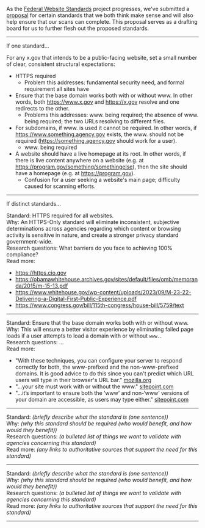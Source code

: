 
As the [Federal Website Standards](https://standards.digital.gov) project progresses, we've submitted a [proposal](https://github.com/GSA-TTS/federal-website-standards/discussions/310
) for certain standards that we both think make sense and will also help ensure that our scans can complete.  This proposal serves as a drafting board for us to further flesh out the proposed standards.  

----------------------------------

If one standard...

For any x.gov that intends to be a public-facing website, set a small number of clear, consistent structural expectations:

- HTTPS required
  - Problem this addresses: fundamental security need, and formal requirement all sites have
- Ensure that the base domain works both with or without www. In other words, both https://www.x.gov and https://x.gov resolve and one redirects to the other.
  - Problems this addresses: www. being required; the absence of www. being required; the two URLs resolving to different files.
- For subdomains, if www. is used it cannot be required. In other words, if https://www.something.agency.gov exists, the www. should not be required (https://something.agency.gov should work for a user).
  - www. being required
- A website should have a live homepage at its root. In other words, if there is live content anywhere on a website (e.g. at https://program.gov/something/somethingelse), then the site should have a homepage (e.g. at https://program.gov).
  - Confusion for a user seeking a website's main page; difficulty caused for scanning efforts.

----------------------------------


If distinct standards...


Standard: HTTPS required for all websites.    
Why: An HTTPS-Only standard will eliminate inconsistent, subjective determinations across agencies regarding which content or browsing activity is sensitive in nature, and create a stronger privacy standard government-wide.     
Research questions: What barriers do you face to achieving 100% compliance?    
Read more:     
- https://https.cio.gov    
- https://obamawhitehouse.archives.gov/sites/default/files/omb/memoranda/2015/m-15-13.pdf    
- https://www.whitehouse.gov/wp-content/uploads/2023/09/M-23-22-Delivering-a-Digital-First-Public-Experience.pdf    
- https://www.congress.gov/bill/115th-congress/house-bill/5759/text    

----------------------------------


Standard: Ensure that the base domain works both with or without www.    
Why: This will ensure a better visitor experience by eliminating failed page loads if a user attempts to load a domain with or without `www.`.      
Research questions:  ...    
Read more:    
- "With these techniques, you can configure your server to respond correctly for both, the www-prefixed and the non-www-prefixed domains. It is good advice to do this since you can't predict which URL users will type in their browser's URL bar."  [mozilla.org](https://developer.mozilla.org/en-US/docs/Web/URI/Guides/Choosing_between_www_and_non-www_URLs)    
- "...your site must work with or without the www." [sitepoint.com](https://www.sitepoint.com/domain-www-or-no-www/)    
- "...it’s important to ensure both the ‘www’ and non-‘www’ versions of your domain are accessible, as users may type either." [sitepoint.com](https://www.sitepoint.com/domain-name-www-or-not/)

----------------------------------



Standard: _(briefly describe what the standard is (one sentence))_    
Why: _(why this standard should be required (who would benefit, and how would they benefit))_    
Research questions:  _(a bulleted list of things we want to validate with agencies concerning this standard)_    
Read more: _(any links to authoritative sources that support the need for this standard)_    

----------------------------------

Standard: _(briefly describe what the standard is (one sentence))_    
Why: _(why this standard should be required (who would benefit, and how would they benefit))_    
Research questions:  _(a bulleted list of things we want to validate with agencies concerning this standard)_    
Read more: _(any links to authoritative sources that support the need for this standard)_    


----------------------------------
